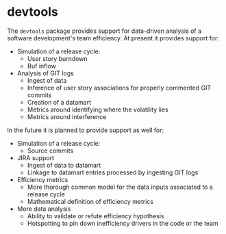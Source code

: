 # devtools

The `devtools` package provides support for data-driven analysis of a software development's team efficiency.
At present it provides support for:
- Simulation of a release cycle:
  - User story burndown
  - Buf inflow
- Analysis of GIT logs
  - Ingest of data
  - Inference of user story associations for properly commented GIT commits
  - Creation of a datamart
  - Metrics around identifying where the volatility lies
  - Metrics around interference

In the future it is planned to provide support as well for:
- Simulation of a release cycle:
  - Source commits
- JIRA support
  - Ingest of data to datamart
  - Linkage to datamart entries processed by ingesting GIT logs
- Efficiency metrics
  - More thorough common model for the data inputs associated to a release cycle
  - Mathematical definition of efficiency metrics
- More data analysis
  - Ability to validate or refute efficiency hypothesis
  - Hotspotting to pin down inefficiency drivers in the code or the team
